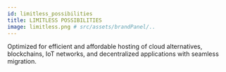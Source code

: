 ```yaml
---
id: limitless_possibilities
title: LIMITLESS POSSIBILITIES
image: limitless.png # src/assets/brandPanel/..
---
```


Optimized for efficient and affordable hosting of cloud alternatives, blockchains, IoT networks, and decentralized applications with seamless migration.
